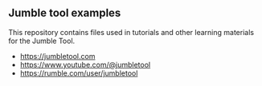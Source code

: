 ## Jumble tool examples

This repository contains files used in tutorials and other learning materials for the Jumble Tool.

- https://jumbletool.com
- https://www.youtube.com/@jumbletool
- https://rumble.com/user/jumbletool

